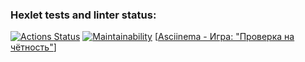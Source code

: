### Hexlet tests and linter status:
[![Actions Status](https://github.com/maxunov95/java-project-61/workflows/hexlet-check/badge.svg)](https://github.com/maxunov95/java-project-61/actions)
[![Maintainability](https://api.codeclimate.com/v1/badges/f53510615af1af267d42/maintainability)](https://codeclimate.com/github/maxunov95/java-project-61/maintainability)
[[Asciinema - Игра: "Проверка на чётность"](https://asciinema.org/a/GJaQDKnz5nEhXD55yhjIIFFsL)]
